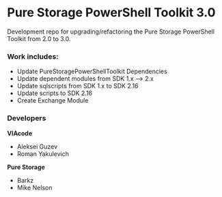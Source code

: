 # Pure Storage PowerShell Toolkit 3.0

Development repo for upgrading/refactoring the Pure Storage PowerShell Toolkit from 2.0 to 3.0. 

### Work includes:
- Update PureStoragePowerShellToolkit Dependencies
- Update dependent modules from SDK 1.x --> 2.x
- Update sqlscripts from SDK 1.x to SDK 2.16
- Update scripts to SDK 2.16
- Create Exchange Module

### Developers
**VIAcode**
- Aleksei Guzev
- Roman Yakulevich

**Pure Storage**
- Barkz
- Mike Nelson

